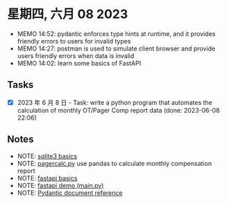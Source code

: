 # 星期四, 六月 08 2023

- MEMO 14:52: pydantic enforces type hints at runtime, and it provides friendly errors to users for invalid types
- MEMO 14:27: postman is used to simulate client browser and provide users friendly errors when data is invalid
- MEMO 14:02: learn some basics of FastAPI

## Tasks

- [x] 2023 年 6 月 8 日 - Task: write a python program that automates the calculation of monthly OT/Pager Comp report data (done: 2023-06-08 22:06)

## Notes

- NOTE: [sqlite3 basics](08/sqlite3_basics.md)
- NOTE: [pagercalc.py](08/pagercalc.py) use pandas to calculate monthly compensation report
- NOTE: [fastapi basics](08/fastapi_basics.md)
- NOTE: [fastapi demo (main.py)](08/main.py)
- NOTE: [Pydantic document reference](https://docs.pydantic.dev/latest/)
